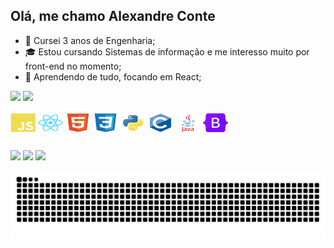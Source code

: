   ## Olá, me chamo Alexandre Conte
  
- 🎃 Cursei 3 anos de Engenharia;
- 🎓 Estou cursando Sistemas de informação e me interesso muito por front-end no momento;
- 🎯 Aprendendo de tudo, focando em React;

<div>
		<a href="https://github.com/AlexandreContee"></a>
    <img height="180em" src="https://github-readme-stats.vercel.app/api?username=AlexandreContee&show_icons=true&theme=vision-friendly-dark&include_all_commits=true&count_private=true">
    <img height="166em" src="https://github-readme-stats.vercel.app/api/top-langs/?username=AlexandreContee&layout=compact&langs_count=7&theme=vision-friendly-dark">
</div>
<div style="display: inline_block"><br>
  	<img align="center" height="30" width="40" src="https://raw.githubusercontent.com/devicons/devicon/master/icons/javascript/javascript-plain.svg">
  	<img align="center" height="30" width="40" src="https://raw.githubusercontent.com/devicons/devicon/master/icons/react/react-original.svg">
  	<img align="center" height="30" width="40" src="https://raw.githubusercontent.com/devicons/devicon/master/icons/html5/html5-original.svg">
  	<img align="center" height="30" width="40" src="https://raw.githubusercontent.com/devicons/devicon/master/icons/css3/css3-original.svg">
  	<img align="center" height="30" width="40" src="https://raw.githubusercontent.com/devicons/devicon/master/icons/python/python-original.svg">
  	<img align="center" height="30" width="40" src="https://raw.githubusercontent.com/devicons/devicon/master/icons/c/c-original.svg">
		<img align="center" height="30" width="40" src="https://raw.githubusercontent.com/devicons/devicon/master/icons/java/java-original-wordmark.svg">
		<img align="center" height="30" width="40" src="https://raw.githubusercontent.com/devicons/devicon/master/icons/bootstrap/bootstrap-original.svg">
</div>

  ##

<div> 
  <a href = "mailto:alexandrecontee.dev@gmail.com"><img src="https://img.shields.io/badge/Gmail-D14836?style=for-the-badge&logo=gmail&logoColor=white" target="_blank"></a>
  <a href="https://www.linkedin.com/in/alexandreconteprog/" target="_blank"><img src="https://img.shields.io/badge/LinkedIn-0077B5?style=for-the-badge&logo=linkedin&logoColor=white" target="_blank"></a> 
 	<a href="https://www.instagram.com/alexandrecontee/" target="_blank"><img src="https://img.shields.io/badge/Instagram-E4405F?style=for-the-badge&logo=instagram&logoColor=white" target="_blank"></a>
</div>

![Snake animation](https://github.com/AlexandreContee/AlexandreContee/blob/output/github-contribution-grid-snake.svg)
